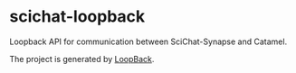 # scichat-loopback

Loopback API for communication between SciChat-Synapse and Catamel.

The project is generated by [LoopBack](http://loopback.io).
